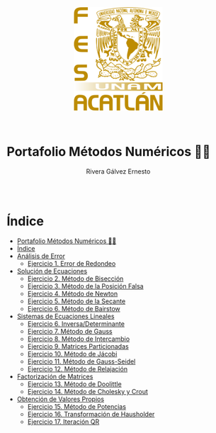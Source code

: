 <div class="img-container">
<center>
<img src="escudo-d.png"
     alt="Logo"
     style="width:200px; text-align:"center";" />
</center>
</div>
<br><br>

# Portafolio Métodos Numéricos :technologist:
<center>Rivera Gálvez Ernesto</center>

<br> <br>
# Índice

- [Portafolio Métodos Numéricos :technologist:](#portafolio-métodos-numéricos-technologist)
- [Índice](#índice)
- [Análisis de Error](#análisis-de-error)
  - [Ejercicio 1. Error de Redondeo](#ejercicio-1-error-de-redondeo)
- [Solución de Ecuaciones](#solución-de-ecuaciones)
  - [Ejercicio 2. Método de Bisección](#ejercicio-2-método-de-bisección)
  - [Ejercicio 3. Método de la Posición Falsa](#ejercicio-3-método-de-la-posición-falsa)
  - [Ejercicio 4. Método de Newton](#ejercicio-4-método-de-newton)
  - [Ejercicio 5. Método de la Secante](#ejercicio-5-método-de-la-secante)
  - [Ejercicio 6. Método de Bairstow](#ejercicio-6-método-de-bairstow)
- [Sistemas de Ecuaciones Lineales](#sistemas-de-ecuaciones-lineales)
  - [Ejercicio 6. Inversa/Determinante](#ejercicio-6-inversadeterminante)
  - [Ejercicio 7. Método de Gauss](#ejercicio-7-método-de-gauss)
  - [Ejercicio 8. Método de Intercambio](#ejercicio-8-método-de-intercambio)
  - [Ejercicio 9. Matrices Particionadas](#ejercicio-9-matrices-particionadas)
  - [Ejercicio 10. Método de Jácobi](#ejercicio-10-método-de-jácobi)
  - [Ejercicio 11. Método de Gauss-Seidel](#ejercicio-11-método-de-gauss-seidel)
  - [Ejercicio 12. Método de Relajación](#ejercicio-12-método-de-relajación)
- [Factorización de Matrices](#factorización-de-matrices)
  - [Ejercicio 13. Método de Doolittle](#ejercicio-13-método-de-doolittle)
  - [Ejercicio 14. Método de Cholesky y Crout](#ejercicio-14-método-de-cholesky-y-crout)
- [Obtención de Valores Propios](#obtención-de-valores-propios)
  - [Ejercicio 15. Método de Potencias](#ejercicio-15-método-de-potencias)
  - [Ejercicio 16. Transformación de Hausholder](#ejercicio-16-transformación-de-hausholder)
  - [Ejercicio 17. Iteración QR](#ejercicio-17-iteración-qr)

<!-- # Análisis de Error

## Ejercicio 1. Error de Redondeo
[Índice](#índice)

# Solución de Ecuaciones

## Ejercicio 2. Método de Bisección
[Índice](#índice)

## Ejercicio 3. Método de la Posición Falsa
[Índice](#índice)
## Ejercicio 4. Método de Newton
[Índice](#índice)
## Ejercicio 5. Método de la Secante
[Índice](#índice)
## Ejercicio 6. Método de Bairstow
[Índice](#índice)

# Sistemas de Ecuaciones Lineales

## Ejercicio 6. Inversa/Determinante
[Índice](#índice)
## Ejercicio 7. Método de Gauss
[Índice](#índice)
## Ejercicio 8. Método de Intercambio
[Índice](#índice)
## Ejercicio 9. Matrices Particionadas
[Índice](#índice)
## Ejercicio 10. Método de Jácobi
[Índice](#índice)
## Ejercicio 11. Método de Gauss-Seidel
[Índice](#índice)
## Ejercicio 12. Método de Relajación
[Índice](#índice)

# Factorización de Matrices

## Ejercicio 13. Método de Doolittle
[Índice](#índice)
## Ejercicio 14. Método de Cholesky y Crout
[Índice](#índice)

# Obtención de Valores Propios


## Ejercicio 15. Método de Potencias
[Índice](#índice)
## Ejercicio 16. Transformación de Hausholder 
[Índice](#índice)
## Ejercicio 17. Iteración QR
[Índice](#índice) -->